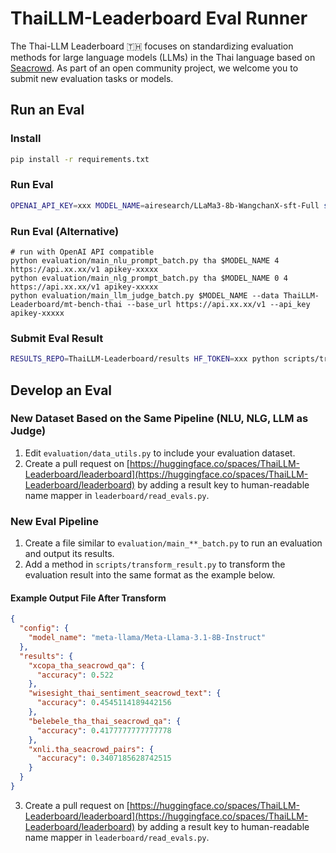 
# ThaiLLM-Leaderboard Eval Runner

The Thai-LLM Leaderboard 🇹🇭 focuses on standardizing evaluation methods for large language models (LLMs) in the Thai language based on [Seacrowd](https://github.com/SEACrowd/seacrowd-experiments). As part of an open community project, we welcome you to submit new evaluation tasks or models.

## Run an Eval

### Install
```sh
pip install -r requirements.txt
```

### Run Eval
```sh
OPENAI_API_KEY=xxx MODEL_NAME=airesearch/LLaMa3-8b-WangchanX-sft-Full sh eval_only.sh
```

### Run Eval (Alternative)
```
# run with OpenAI API compatible
python evaluation/main_nlu_prompt_batch.py tha $MODEL_NAME 4 https://api.xx.xx/v1 apikey-xxxxx
python evaluation/main_nlg_prompt_batch.py tha $MODEL_NAME 0 4 https://api.xx.xx/v1 apikey-xxxxx
python evaluation/main_llm_judge_batch.py $MODEL_NAME --data ThaiLLM-Leaderboard/mt-bench-thai --base_url https://api.xx.xx/v1 --api_key apikey-xxxxx

```


### Submit Eval Result
```sh
RESULTS_REPO=ThaiLLM-Leaderboard/results HF_TOKEN=xxx python scripts/transform_result.py $MODEL_NAME
```

## Develop an Eval

### New Dataset Based on the Same Pipeline (NLU, NLG, LLM as Judge)

1. Edit `evaluation/data_utils.py` to include your evaluation dataset.
2. Create a pull request on [https://huggingface.co/spaces/ThaiLLM-Leaderboard/leaderboard](https://huggingface.co/spaces/ThaiLLM-Leaderboard/leaderboard) by adding a result key to human-readable name mapper in `leaderboard/read_evals.py`.

### New Eval Pipeline

1. Create a file similar to `evaluation/main_**_batch.py` to run an evaluation and output its results.
2. Add a method in `scripts/transform_result.py` to transform the evaluation result into the same format as the example below.

#### Example Output File After Transform

```json
{
  "config": {
    "model_name": "meta-llama/Meta-Llama-3.1-8B-Instruct"
  },
  "results": {
    "xcopa_tha_seacrowd_qa": {
      "accuracy": 0.522
    },
    "wisesight_thai_sentiment_seacrowd_text": {
      "accuracy": 0.4545114189442156
    },
    "belebele_tha_thai_seacrowd_qa": {
      "accuracy": 0.4177777777777778
    },
    "xnli.tha_seacrowd_pairs": {
      "accuracy": 0.3407185628742515
    }
  }
}
```

3. Create a pull request on [https://huggingface.co/spaces/ThaiLLM-Leaderboard/leaderboard](https://huggingface.co/spaces/ThaiLLM-Leaderboard/leaderboard) by adding a result key to human-readable name mapper in `leaderboard/read_evals.py`.